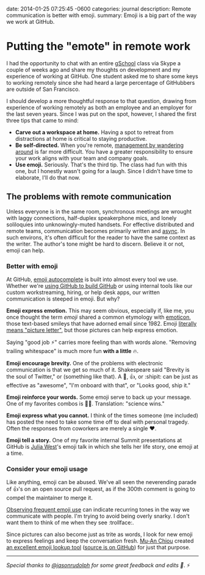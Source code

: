 date: 2014-01-25 07:25:45 -0600
categories: journal
description: Remote communication is better with emoji.
summary: Emoji is a big part of the way we work at GitHub.

# Putting the "emote" in remote work

I had the opportunity to chat with an entire [gSchool][] class via Skype a
couple of weeks ago and share my thoughts on development and my experience of
working at GitHub. One student asked me to share some keys to working remotely
since she had heard a large percentage of GitHubbers are outside of San
Francisco.

I should develop a more thoughtful response to that question, drawing from
experience of working remotely as both an employee and an employer for the last
seven years. Since I was put on the spot, however, I shared the first three
tips that came to mind:

- **Carve out a workspace at home.** Having a spot to retreat from distractions
  at home is critical to staying productive.
- **Be self-directed.** When you're remote, [management by wandering
  around][mgmt] is far more difficult. You have a greater responsibility to
  ensure your work aligns with your team and company goals.
- **Use emoji.** Seriously. That's the third tip. The class had fun with this
  one, but I honestly wasn't going for a laugh. Since I didn't have time to
  elaborate, I'll do that now.

## The problems with remote communication

Unless everyone is in the same room, synchronous meetings are wrought with
laggy connections, half-duplex speakerphone mics, and lonely soliloquies into
unknowingly-muted handsets. For effective distributed and remote teams,
communication becomes primarily written and [async][]. In such environs, it's
often difficult for the reader to have the same context as the writer. The
author's tone might be hard to discern. Believe it or not, emoji can help.

### Better with emoji

At GitHub, [emoji autocomplete][] is built into almost every tool we use.
Whether we're [using GitHub to build GitHub][zach] or using internal tools like
our custom workstreaming, hiring, or help desk apps, our written communication
is steeped in emoji. But why?

**Emoji express emotion.** This may seem obvious, especially if, like me, you
once thought the term _emoji_ shared a common etymology with [emoticon][],
those text-based smileys that have adorned email since 1982. Emoji [literally
means "picture letter"][emoji], but those pictures can help express emotion.

Saying "good job :zap:" carries more feeling than with words alone. "Removing
trailing whitespace" is much more fun **with a little** :fire:.

**Emoji encourage brevity.** One of the problems with electronic communication
is that we get so much of it.  Shakespeare said "Brevity is the soul of
Twitter," or (something like that). A :metal:, :+1:, or :shipit: can be just as
effective as "awesome", "I'm onboard with that", or "Looks good, ship it."

**Emoji reinforce your words.** Some emoji serve to back up your message. One
of my favorites combos is :microscope::checkered_flag:. Translation: "science
wins."

**Emoji express what you cannot.** I think of the times someone (me included)
has posted the need to take some time off to deal with personal tragedy. Often
the responses from coworkers are merely a single :heart:.

**Emoji tell a story.** One of my favorite internal Summit presentations at
GitHub is [Julia West][]'s emoji talk in which she tells her life story, one
emoji at a time.

### Consider your emoji usage

Like anything, emoji can be abused. We've all seen the neverending parade of
:+1:'s on an open source pull request, as if the 300th comment is going to
compel the maintainer to merge it.

[Observing frequent emoji use][tracker] can indicate recurring tones in
the way we communicate with people. I'm trying to avoid being overly
snarky. I don't want them to think of me when they see :trollface:.

Since pictures can also become just as trite as words, I look for new emoji to
express feelings and keep the conversation fresh. [Mu-An Chiou][] created [an
excellent emoji lookup tool][picker] ([source is on
GitHub][picker-source]) for just that purpose.


---
_Special thanks to [@jasonrudolph][] for some great feedback and edits
:pencil:_. :zap:

[gSchool]: https://www.gschool.it/
[mgmt]: http://en.wikipedia.org/wiki/Management_by_wandering_around
[emoji autocomplete]: https://github.com/blog/1289-emoji-autocomplete
[async]: http://zachholman.com/posts/how-github-works-asynchronous/
[zach]: http://zachholman.com/talk/how-github-uses-github-to-build-github/
[emoticon]: http://en.wikipedia.org/wiki/Emoticon
[emoji]: http://en.wikipedia.org/wiki/Emoji
[Julia West]: https://twitter.com/juliamae
[tracker]: http://www.emojitracker.com/
[picker]: http://emoji.muan.co/
[picker-source]: https://github.com/muan/emoji
[@jasonrudolph]: https://twitter.com/jasonrudolph
[Mu-an Chiou]: https://twitter.com/muanchiou
